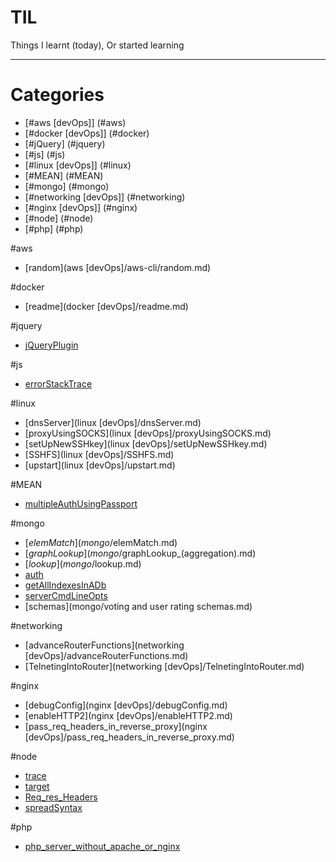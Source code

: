 # TIL
Things I learnt (today), Or started learning

---
# Categories

* [#aws [devOps]] (#aws)
* [#docker [devOps]] (#docker)
* [#jQuery] (#jquery)
* [#js] (#js)
* [#linux [devOps]] (#linux)
* [#MEAN] (#MEAN)
* [#mongo] (#mongo)
* [#networking [devOps]] (#networking)
* [#nginx [devOps]] (#nginx)
* [#node] (#node)
* [#php] (#php)






#aws
* [random](aws [devOps]/aws-cli/random.md)

#docker
* [readme](docker [devOps]/readme.md)

#jquery
* [jQueryPlugin](jQuery/jQueryPlugin.md)

#js
* [errorStackTrace](js/errorStackTrace.md)

#linux
* [dnsServer](linux [devOps]/dnsServer.md)
* [proxyUsingSOCKS](linux [devOps]/proxyUsingSOCKS.md)
* [setUpNewSSHkey](linux [devOps]/setUpNewSSHkey.md)
* [SSHFS](linux [devOps]/SSHFS.md)
* [upstart](linux [devOps]/upstart.md)


#MEAN
* [multipleAuthUsingPassport](MEAN/multipleAuthUsingPassport.md)

#mongo
* [$elemMatch](mongo/$elemMatch.md)
* [$graphLookup](mongo/$graphLookup_(aggregation).md)
* [$lookup](mongo/$lookup.md)
* [auth](mongo/auth.md)
* [getAllIndexesInADb](mongo/getAllIndexesInADb.md)
* [serverCmdLineOpts](mongo/serverCmdLineOpts.md)
* [schemas](mongo/voting and user rating schemas.md)


#networking
* [advanceRouterFunctions](networking [devOps]/advanceRouterFunctions.md)
* [TelnetingIntoRouter](networking [devOps]/TelnetingIntoRouter.md)


#nginx
* [debugConfig](nginx [devOps]/debugConfig.md)
* [enableHTTP2](nginx [devOps]/enableHTTP2.md)
* [pass_req_headers_in_reverse_proxy](nginx [devOps]/pass_req_headers_in_reverse_proxy.md)


#node
* [trace](node/console.trace.md)
* [target](node/new.target.md)
* [Req_res_Headers](node/Req_res_Headers.md)
* [spreadSyntax](node/spreadSyntax.md)

#php
* [php_server_without_apache_or_nginx](php/php_server_without_apache_or_nginx.md)

